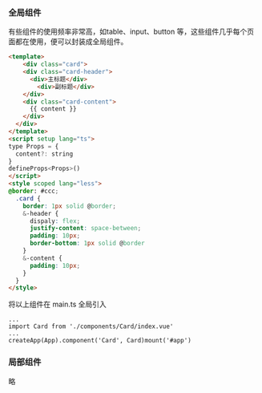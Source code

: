 ### 全局组件

有些组件的使用频率非常高，如table、input、button 等，这些组件几乎每个页面都在使用，便可以封装成全局组件。

```html
<template>
	<div class="card">
    <div class="card-header">
      <div>主标题</div>
    	<div>副标题</div>
    </div>
    <div class="card-content">
      {{ content }}
    </div>
  </div>
</template>
<script setup lang="ts">
type Props = {
  content?: string
}
defineProps<Props>()
</script>
<style scoped lang="less">
@border: #ccc;
  .card {
    border: 1px solid @border;
    &-header {
      dispaly: flex;
      justify-content: space-between;
      padding: 10px;
      border-bottom: 1px solid @border
    }
    &-content {
      padding: 10px;
    }
  }
</style>
```

将以上组件在 main.ts 全局引入

```
...
import Card from './components/Card/index.vue'
...
createApp(App).component('Card', Card)mount('#app')
```

### 局部组件

略

### 